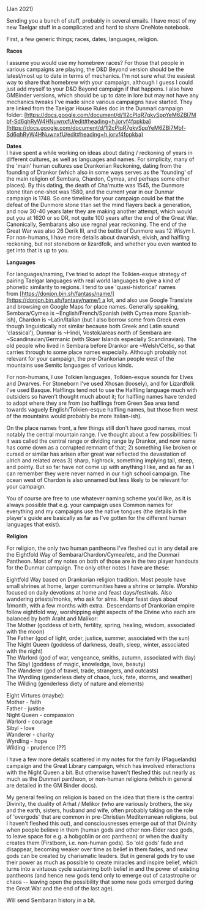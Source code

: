 (Jan 2021)

Sending you a bunch of stuff, probably in several emails. I have most of my new Taelgar stuff in a complicated and hard to share OneNote notebook.  
  
First, a few generic things; races, dates, languages, religion.

  

  

**Races**

I assume you would use my homebrew races? For those that people in various campaigns are playing, the D&D Beyond version should be the latest/most up to date in terms of mechanics. I'm not sure what the easiest way to share that homebrew with your campaign, although I guess I could just add myself to your D&D Beyond campaign if that happens. I also have GMBinder versions, which should be up to date in lore but may not have any mechanics tweaks I've made since various campaigns have started. They are linked from the Taelgar House Rules doc in the Dunmari campaign folder: [https://docs.google.com/document/d/1l2cPIqR7gkvSppYeM6ZBl7Mbf-Sd6qhRyW4HNuwnxfU/edit#heading=h.jorvf4fppkba](https://docs.google.com/document/d/1l2cPIqR7gkvSppYeM6ZBl7Mbf-Sd6qhRyW4HNuwnxfU/edit#heading=h.jorvf4fppkba)  
  
**Dates**  
I have spent a while working on ideas about dating / reckoning of years in different cultures, as well as languages and names. For simplicity, many of the 'main' human cultures use Drankorian Reckoning, dating from the founding of Drankor (which also in some ways serves as the 'founding' of the main religion of Sembara, Chardon, Cymea, and perhaps some other places). By this dating, the death of Cha'mutte was 1545, the Dunmore stone titan one-shot was 1580, and the current year in our Dunmar campaign is 1748. So one timeline for your campaign could be that the defeat of the Dunmore stone titan set the mind flayers back a generation, and now 30-40 years later they are making another attempt, which would put you at 1620 or so DR, not quite 100 years after the end of the Great War. Canonically, Sembarans also use regnal year reckoning. The end of the Great War was also 26 Derik III, and the battle of Dunmore was 12 Wisym I. For non-humans, I have more details about dwarvish, elvish, and halfling reckoning, but not stoneborn or lizardfolk, and whether you even wanted to get into that is up to you.

  

**Languages**

For languages/naming, I've tried to adopt the Tolkien-esque strategy of pairing Taelgar languages with real world languages to give a kind of phonetic similarity to regions. I tend to use 'quasi-historical' names from [https://donjon.bin.sh/fantasy/name/](https://donjon.bin.sh/fantasy/name/) a lot, and also use Google Translate and browsing on Google Maps for place names. Generally speaking, Sembara/Cymea is ~English/French/Spanish (with Cymea more Spanish-ish), Chardon is ~Latin/Italian (but I also borrow some from Greek even though linguistically not similar because both Greek and Latin sound 'classical'), Dunmar is ~Hindi, Vostok/areas north of Sembara are ~Scandinavian/Germanic (with Skaer Islands especially Scandinavian). The old people who lived in Sembara before Drankor are ~Welsh/Celtic, so that carries through to some place names especially. Although probably not relevant for your campaign, the pre-Drankorian people west of the mountains use Semitc languages of various kinds.

  

For non-humans, I use Tolkien languages, Tolkien-esque sounds for Elves and Dwarves. For Stoneborn I've used Xhosan (loosely), and for Lizardfolk I've used Basque. Halflings tend not to use the Halfling language much with outsiders so haven't thought much about it; for halfling names have tended to adopt where they are from (so halflings from Green Sea area tend towards vaguely English/Tolkien-esque halfling names, but those from west of the mountains would probably be more Italian-ish).  
  
On the place names front, a few things still don't have good names, most notably the central mountain range. I've thought about a few possibilities: 1) it was called the central range or dividing range by Drankor, and now name has come down as a corrupted remnant of that; 2) something like broken or cursed or similar has arisen after great war reflected the devastation of ulrich and related areas 3) sharp, highrock, something implying tall, steep, and pointy. But so far have not come up with anything I like, and as far as I can remember they were never named in our high school campaign. The ocean west of Chardon is also unnamed but less likely to be relevant for your campaign.

  

You of course are free to use whatever naming scheme you'd like, as it is always possible that e.g. your campaign uses Common names for everything and my campaigns use the native tongues (the details in the player's guide are basically as far as I've gotten for the different human languages that exist).

  
**Religion**

For religion, the only two human pantheons I've fleshed out in any detail are the Eightfold Way of Sembara/Chardon/Cymea/etc, and the Dunmari Pantheon. Most of my notes on both of those are in the two player handouts for the Dunmar campaign. The only other notes I have are these:  
  
Eightfold Way based on Drankorian religion tradition. Most people have small shrines at home, larger communities have a shrine or temple. Worship focused on daily devotions at home and feast days/festivals. Also wandering priests/monks, who ask for alms. Major feast days about 1/month, with a few months with extra.  Descendants of Drankorian empire follow eightfold way, worshipping eight aspects of the Divine who each are balanced by both Araht and Malikor:  
The Mother (goddess of birth, fertility, spring, healing, wisdom, associated with the moon)  
The Father (god of light, order, justice, summer, associated with the sun)  
The Night Queen (goddess of darkness, death, sleep, winter, associated with the night)  
The Warlord (god of war, vengeance, smiths, autumn, associated with day)  
The Sibyl (goddess of magic, knowledge, love, beauty)  
The Wanderer (god of travel, trade, strangers, and outcasts)  
The Wyrdling (genderless diety of chaos, luck, fate, storms, and weather)  
The Wilding (genderless diety of nature and elements)  
  
Eight Virtures (maybe):  
Mother - faith  
Father - justice  
Night Queen - compassion  
Warlord - courage  
Sibyl - love  
Wanderer - charity  
Wyrdling - hope  
Wilding - prudence [??]

  

I have a few more details scattered in my notes for the family (Plaguelands) campaign and the Great Library campaign, which has involved interactions with the Night Queen a bit. But otherwise haven't fleshed this out nearly as much as the Dunmari pantheon, or non-human religions (which in general are detailed in the GM Binder docs).

  

My general feeling on religion is based on the idea that there is the central Divinity, the duality of Arhat / Melikor (who are variously brothers, the sky and the earth, sisters, husband and wife, often probably taking on the role of 'overgods' that are common in pre-Christian Mediterranean religions, but I haven't fleshed this out), and consciousnesses emerge out of that Divinity when people believe in them (human gods and other non-Elder race gods, to leave space for e.g. a hobgoblin or orc pantheon) or when the duality creates them (Firstborn, i.e. non-human gods). So 'old gods' fade and disappear, becoming weaker over time as belief in them fades, and new gods can be created by charismatic leaders. But in general gods try to use their power as much as possible to create miracles and inspire belief, which turns into a virtuous cycle sustaining both belief in and the power of existing pantheons (and hence new gods tend only to emerge out of catastrophe or chaos -- leaving open the possibility that some new gods emerged during the Great War and the end of the last age).

  

Will send Sembaran history in a bit.